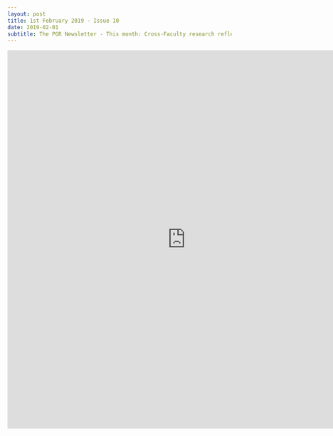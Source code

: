 ```yaml
---
layout: post
title: 1st February 2019 - Issue 10
date: 2019-02-01
subtitle: The PGR Newsletter - This month: Cross-Faculty research reflection, funding and grants thinkpiece, Researcher Spotlight and more!
---
```



<embed src="https://HLS-PGR-newsletter.github.io/issues/February_1st_Issue_2019.pdf" type = "application/pdf" width="800px" height="850px"  />
